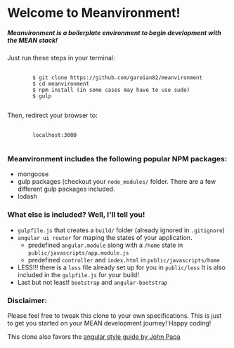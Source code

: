 # Welcome to Meanvironment!
##### Meanvironment is a boilerplate environment to begin development with the MEAN stack!

<p>Just run these steps in your terminal:</p>

<pre>
	<code>
		$ git clone https://github.com/garoian82/meanvironment
		$ cd meanvironment
		$ npm install (in some cases may have to use sudo)
		$ gulp
	</code>
</pre>

<p>Then, redirect your browser to:</p>

<pre>
	<code>
		localhost:3000
	</code>
</pre>

### Meanvironment includes the following popular NPM packages:
<ul>
	<li>mongoose</li>
	<li>gulp packages (checkout your <code>node_modules/</code> folder. There are a few different gulp packages included.</li>
	<li>lodash</li>
</ul>

### What else is included? Well, I'll tell you!
<ul>
	<li><code>gulpfile.js</code> that creates a <code>build/</code> folder (already ignored in <code>.gitignore</code>)</li>
	<li><code>angular ui router</code> for maping the states of your application. 
		<ul>
			<li>predefined <code>angular.module</code> along with a <code>/home</code> state in <code>public/javascripts/app.module.js</code></li>
			<li>predefined <code>controller</code> and <code>index.html</code> in <code>public/javascripts/home</code></li>
		</ul></li>
	<li>LESS!!! there is a <code>less</code> file already set up for you in <code>public/less</code> It is also included in the <code>gulpfile.js</code> for your build!</li>
	<li>Last but not least! <code>bootstrap</code> and <code>angular-bootstrap</code></li>
</ul>

### Disclaimer:

<p>Please feel free to tweak this clone to your own specifications. This is just to get you started on your MEAN development journey! Happy coding!</p>

<p>This clone also favors the <a href="https://github.com/johnpapa/angular-styleguide">angular style guide by John Papa</a></p>